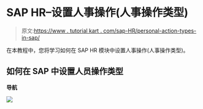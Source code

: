 # SAP HR–设置人事操作(人事操作类型)

> 原文:[https://www . tutorial kart . com/sap-HR/personal-action-types-in-sap/](https://www.tutorialkart.com/sap-hr/personnel-action-types-in-sap/)

在本教程中，您将学习如何在 SAP HR 模块中设置人事操作(人事操作类型)。

## 如何在 SAP 中设置人员操作类型

**导航**

[![](../Images/925da31b32d6bc3827932f6c8afb11bb.png)](https://www.tutorialkart.com/)
